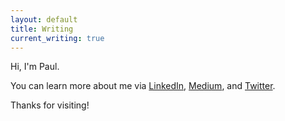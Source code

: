 ```yaml
---
layout: default
title: Writing
current_writing: true
---
```


Hi, I'm Paul. 

You can learn more about me via <a href="https://www.linkedin.com/in/paulrolandlambert/">LinkedIn</a>, <a href="https://medium.com/@prlambert">Medium</a>, and <a href="https://twitter.com/prlambert">Twitter</a>.

Thanks for visiting!
